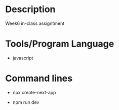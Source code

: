 # Description
Week6 in-class assigntment


# Tools/Program Language
+ javascript


# Command lines
+ npx create-next-app
- npm run dev